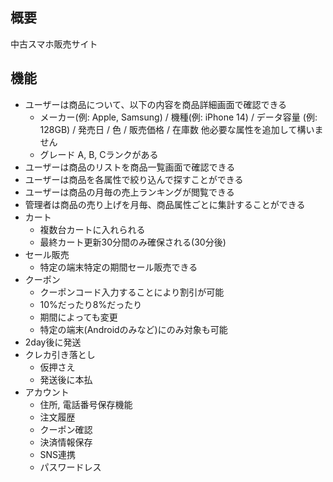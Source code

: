概要
---

中古スマホ販売サイト

機能
----

- ユーザーは商品について、以下の内容を商品詳細画面で確認できる
	- メーカー(例: Apple, Samsung) / 機種(例: iPhone 14) / データ容量 (例: 128GB) / 発売日 / 色 / 販売価格 / 在庫数
他必要な属性を追加して構いません
	- グレード A, B, Cランクがある
- ユーザーは商品のリストを商品一覧画面で確認できる
- ユーザーは商品を各属性で絞り込んで探すことができる
- ユーザーは商品の月毎の売上ランキングが閲覧できる
- 管理者は商品の売り上げを月毎、商品属性ごとに集計することができる
- カート
	-  複数台カートに入れられる
	-  最終カート更新30分間のみ確保される(30分後)
- セール販売
	-  特定の端末特定の期間セール販売できる
- クーポン
	- クーポンコード入力することにより割引が可能
	- 10%だったり8%だったり
	- 期間によっても変更
	- 特定の端末(Androidのみなど)にのみ対象も可能
- 2day後に発送
- クレカ引き落とし
	- 仮押さえ
	- 発送後に本払
- アカウント
	- 住所, 電話番号保存機能
	- 注文履歴
	- クーポン確認
	- 決済情報保存
	- SNS連携
	- パスワードレス